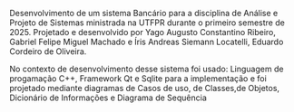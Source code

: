 
Desenvolvimento de um sistema Bancário para a disciplina de Análise e Projeto de Sistemas ministrada na UTFPR durante o primeiro semestre de 2025.
Projetado e desenvolvido por Yago Augusto Constantino Ribeiro, Gabriel Felipe Miguel Machado e Íris Andreas Siemann Locatelli, Eduardo Cordeiro de Oliveira.

No contexto de desenvolvimento desse sistema foi usado:
Linguagem de progamação C++, Framework Qt  e Sqlite para a implementação e foi projetado mediante diagramas de Casos de uso, de Classes,de Objetos, Dicionário de Informações e Diagrama de Sequência


